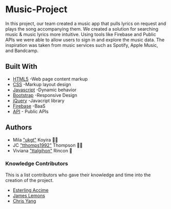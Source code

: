 # Music-Project
In this project, our team created a music app that pulls lyrics on request and plays the song accompanying them.  We created a solution for searching music & music lyrics more intuitive. Using tools like Firebase and Public APIs we were able to allow users to sign in and explore the music data. The inspiration was taken from music services such as Spotify, Apple Music, and Bandcamp.

## Built With
* [HTML5](https://www.w3schools.com/html/default.asp) -Web page content markup
* [CSS](https://www.w3schools.com/css/default.asp) -Markup layout design
* [Javascript](https://www.w3schools.com/js/default.asp) -Dynamic behavior
* [Bootstrap](https://getbootstrap.com/) -Responsive Design
* [jQuery](https://jquery.com/) -Javacript library
* [Firebase](https://firebase.google.com/) -BaaS
* [API]() - Public APIs

## Authors
* Mila ["ukgt"](https://github.com/ukgt) Koyira :woman_technologist:
* JC ["tthomps1992"](https://github.com/tthomps1992) Thompson :man_technologist:
* Viviana ["ttalgihon"](https://github.com/ttalgihon) Rincon :floppy_disk:

### Knowledge Contributors
This is a list contributors who gave their knowledge and time into the creation of the project.
* [Esterling Accime](https://www.linkedin.com/in/esterling-accime-324a4181/)
* [James Lemons](https://www.linkedin.com/in/james-lemons-pushforward/)
* [Chris Yang](https://www.linkedin.com/in/chrisyang907/)
